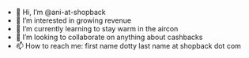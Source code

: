- 👋 Hi, I’m @ani-at-shopback
- 👀 I’m interested in growing revenue
- 🌱 I’m currently learning to stay warm in the aircon
- 💞️ I’m looking to collaborate on anything about cashbacks
- 📫 How to reach me: first name dotty last name at shopback dot com

